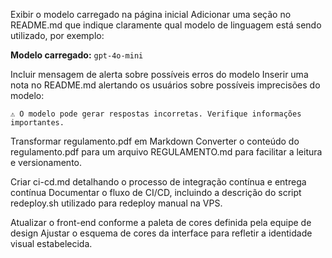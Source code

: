 Exibir o modelo carregado na página inicial
Adicionar uma seção no README.md que indique claramente qual modelo de linguagem está sendo utilizado, por exemplo:

**Modelo carregado:** `gpt-4o-mini`

Incluir mensagem de alerta sobre possíveis erros do modelo
Inserir uma nota no README.md alertando os usuários sobre possíveis imprecisões do modelo:

    ⚠️ O modelo pode gerar respostas incorretas. Verifique informações importantes.

Transformar regulamento.pdf em Markdown
Converter o conteúdo do regulamento.pdf para um arquivo REGULAMENTO.md para facilitar a leitura e versionamento.

Criar ci-cd.md detalhando o processo de integração contínua e entrega contínua
Documentar o fluxo de CI/CD, incluindo a descrição do script redeploy.sh utilizado para redeploy manual na VPS.

Atualizar o front-end conforme a paleta de cores definida pela equipe de design
Ajustar o esquema de cores da interface para refletir a identidade visual estabelecida.
